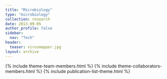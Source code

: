 ```yaml
---
title: "Microbiology"
type: "microbiology"
collection: research
date: 2013-09-05
author_profile: false
sidebar:
  nav: "Tech"
header:
  teaser: virusmapper.jpg
layout: archive
---
```


{% include theme-team-members.html %}
{% include theme-collaborators-members.html %}
{% include publication-list-theme.html %}
